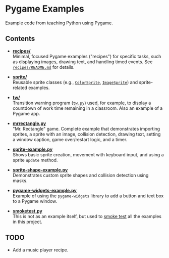 # Pygame Examples

Example code from teaching Python using Pygame.

## Contents

- **[recipes/](recipes/)**  
  Minimal, focused Pygame examples ("recipes") for specific tasks, such as displaying images, drawing text, and handling timed events. See [`recipes/README.md`](recipes/README.md) for details.

- **[sprite/](sprite/)**  
  Reusable sprite classes (e.g., [`ColorSprite`](sprite/colorsprite.py), [`ImageSprite`](sprite/imagesprite.py)) and sprite-related examples.

- **[tw/](tw/)**  
  Transition warning program ([`tw.py`](tw/tw.py)) used, for example, to display a countdown of work time remaining in a classroom. Also an example of a Pygame app.

- **[mrrectangle.py](mrrectangle.py)**  
  "Mr. Rectangle" game. Complete example that demonstrates importing sprites, a sprite with an image, collision detection, drawing text, setting a window caption, game over/restart logic, and a timer.

- **[sprite-example.py](sprite-example.py)**  
  Shows basic sprite creation, movement with keyboard input, and using a sprite `update` method.

- **[sprite-shape-example.py](sprite-shape-example.py)**  
  Demonstrates custom sprite shapes and collision detection using masks.

- **[pygame-widgets-example.py](pygame-widgets-example.py)**  
  Example of using the `pygame-widgets` library to add a button and text box to a Pygame window.

- **[smoketest.py](smoketest.py)**  
  This is not as an example itself, but used to [smoke test](https://en.wikipedia.org/wiki/Smoke_testing_(software)) all the examples in this project.

## TODO

* Add a music player recipe.